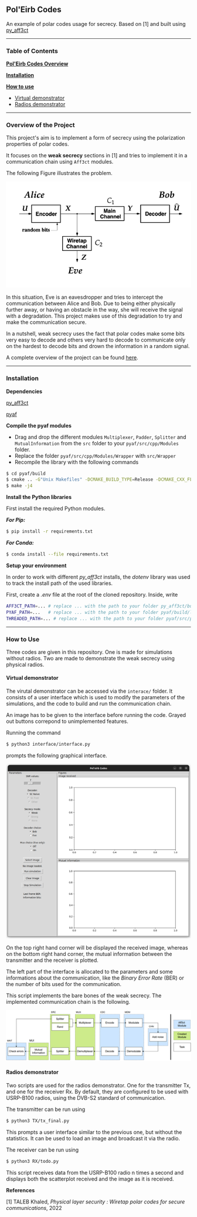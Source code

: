 ## Pol'Eirb Codes

An example of polar codes usage for secrecy. Based on [1] and built using [py_aff3ct](https://github.com/aff3ct/py_aff3ct)

___________

### Table of Contents

[**Pol'Eirb Codes Overview**    ](#overview) 

[**Installation**](#install)

[**How to use**](#usage)
- [Virtual demonstrator](#virtual)
- [Radios demonstrator](#radios)
___________

<a name="overview"/>

### Overview of the Project

This project's aim is to implement a form of secrecy using the polarization properties of polar codes.

It focuses on the **weak secrecy** sections in [1] and tries to implement it in a communication chain using `Aff3ct` modules.

The following Figure illustrates the problem.

![Schema of the problem](figures/schema.png)

In this situation, Eve is an eavesdropper and tries to intercept the communication between Alice and Bob. Due to being either physically further away, or having an obstacle in the way, she will receive the signal with a degradation. This project makes use of this degradation to try and make the communication secure.

In a nutshell, weak secrecy uses the fact that polar codes make some bits very easy to decode and others very hard to decode to communicate only on the hardest to decode bits and drown the information in a random signal.

A complete overview of the project can be found [here](report.pdf).

___________
<a name="install"/>

### Installation

**Dependencies**

[py_aff3ct](https://github.com/aff3ct/py_aff3ct)

[pyaf](https://github.com/rtajan/pyaf)

**Compile the pyaf modules**

- Drag and drop the different modules `Multiplexer`, `Padder`, `Splitter` and `MutualInformation` from the `src` folder to your `pyaf/src/cpp/Modules` folder.
- Replace the folder `pyaf/src/cpp/Modules/Wrapper` with `src/Wrapper`
- Recompile the library with the following commands
```bash
$ cd pyaf/build
$ cmake .. -G"Unix Makefiles" -DCMAKE_BUILD_TYPE=Release -DCMAKE_CXX_FLAGS="-Wall -funroll-loops -march=native -fvisibility=hidden -fvisibility-inlines-hidden -faligned-new"
$ make -j4
```

**Install the Python libraries**

First install the required Python modules.

***For Pip:***

```bash
$ pip install -r requirements.txt
```

***For Conda:***

```bash
$ conda install --file requirements.txt
```

**Setup your environment**

In order to work with different *py_aff3ct* installs, the *dotenv* library was used to track the install path of the used libraries.

First, create a *.env* file at the root of the cloned repository. Inside, write

```bash
AFF3CT_PATH=... # replace ... with the path to your folder py_aff3ct/build/lib
PYAF_PATH=...   # replace ... with the path to your folder pyaf/build/lib
THREADED_PATH=... # replace ... with the path to your folder pyaf/src/python
```

___________
<a name="usage"/>

### How to Use

Three codes are given in this repository. One is made for simulations without radios. Two are made to demonstrate the weak secrecy using physical radios.

<a name="virtual"/>

#### Virtual demonstrator

The virutal demonstrator can be accessed via the `interace/` folder. It consists of a user interface which is used to modify the parameters of the simulations, and the code to build and run the communication chain.

An image has to be given to the interface before running the code. Grayed out buttons correpond to unimplemented features.

Running the command

```bash
$ python3 interface/interface.py
```

prompts the following graphical interface.

![the interface](figures/interface.png)

On the top right hand corner will be displayed the received image, whereas on the bottom right hand corner, the mutual information between the transmitter and the receiver is plotted.

The left part of the interface is allocated to the parameters and some informations about the communication, like the *Binary Error Rate* (BER) or the number of bits used for the communication.

This script implements the bare bones of the weak secrecy. The implemented communication chain is the following.

![simulated communication](figures/simulated.png)

<a name="radios"/>

#### Radios demonstrator

Two scripts are used for the radios demonstrator. One for the transmitter Tx, and one for the receiver Rx.
By default, they are configured to be used with USRP-B100 radios, using the DVB-S2 standard of communication.

The transmitter can be run using 

```bash
$ python3 TX/tx_final.py
```

This prompts a user interface similar to the previous one, but without the statistics. It can be used to load an image and broadcast it via the radio.

The receiver can be run using

```bash
$ python3 RX/todo.py
```

This script receives data from the USRP-B100 radio n times a second and displays both the scatterplot received and the image as it is received.

**References**

[1] TALEB Khaled, *Physical layer security : Wiretap polar codes for secure communications*, 2022